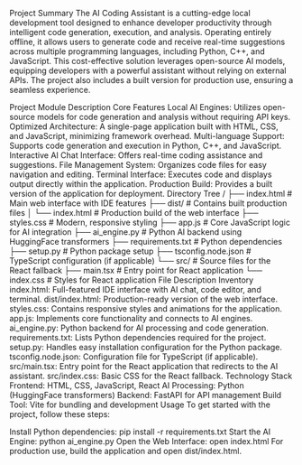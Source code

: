 Project Summary
The AI Coding Assistant is a cutting-edge local development tool designed to enhance developer productivity through intelligent code generation, execution, and analysis. Operating entirely offline, it allows users to generate code and receive real-time suggestions across multiple programming languages, including Python, C++, and JavaScript. This cost-effective solution leverages open-source AI models, equipping developers with a powerful assistant without relying on external APIs. The project also includes a built version for production use, ensuring a seamless experience.

Project Module Description
Core Features
Local AI Engines: Utilizes open-source models for code generation and analysis without requiring API keys.
Optimized Architecture: A single-page application built with HTML, CSS, and JavaScript, minimizing framework overhead.
Multi-language Support: Supports code generation and execution in Python, C++, and JavaScript.
Interactive AI Chat Interface: Offers real-time coding assistance and suggestions.
File Management System: Organizes code files for easy navigation and editing.
Terminal Interface: Executes code and displays output directly within the application.
Production Build: Provides a built version of the application for deployment.
Directory Tree
/
├── index.html               # Main web interface with IDE features
├── dist/                    # Contains built production files
│   └── index.html           # Production build of the web interface
├── styles.css               # Modern, responsive styling
├── app.js                   # Core JavaScript logic for AI integration
├── ai_engine.py             # Python AI backend using HuggingFace transformers
├── requirements.txt         # Python dependencies
├── setup.py                 # Python package setup
├── tsconfig.node.json       # TypeScript configuration (if applicable)
└── src/                     # Source files for the React fallback
    ├── main.tsx             # Entry point for React application
    └── index.css            # Styles for React application
File Description Inventory
index.html: Full-featured IDE interface with AI chat, code editor, and terminal.
dist/index.html: Production-ready version of the web interface.
styles.css: Contains responsive styles and animations for the application.
app.js: Implements core functionality and connects to AI engines.
ai_engine.py: Python backend for AI processing and code generation.
requirements.txt: Lists Python dependencies required for the project.
setup.py: Handles easy installation configuration for the Python package.
tsconfig.node.json: Configuration file for TypeScript (if applicable).
src/main.tsx: Entry point for the React application that redirects to the AI assistant.
src/index.css: Basic CSS for the React fallback.
Technology Stack
Frontend: HTML, CSS, JavaScript, React
AI Processing: Python (HuggingFace transformers)
Backend: FastAPI for API management
Build Tool: Vite for bundling and development
Usage
To get started with the project, follow these steps:

Install Python dependencies:
pip install -r requirements.txt
Start the AI Engine:
python ai_engine.py
Open the Web Interface:
open index.html
For production use, build the application and open dist/index.html.